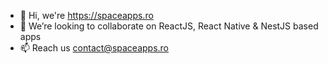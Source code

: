 - 👋 Hi, we're https://spaceapps.ro
- 💞️ We’re looking to collaborate on ReactJS, React Native & NestJS based apps
- 📫 Reach us contact@spaceapps.ro
